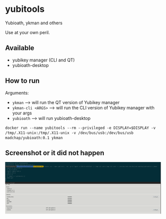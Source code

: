 # yubitools
Yubioath, ykman and others

Use at your own peril.

## Available
* yubikey manager (CLI and QT)
* yubioath-desktop

## How to run

Arguments:
* `ykman` --> will run the QT version of Yubikey manager
* `ykman-cli <ARGS>` --> will run the CLI version of Yubikey manager with your args
* `yubioath` --> will run yubioath-desktop

```
docker run --name yubitools --rm --privileged -e DISPLAY=$DISPLAY -v /tmp/.X11-unix:/tmp/.X11-unix -v /dev/bus/usb:/dev/bus/usb madchap/yubioath:0.1 ykman
```

## Screenshot or it did not happen

![ykman](assets/ykman.png)
